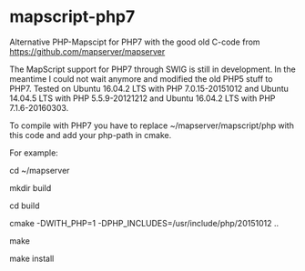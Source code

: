 # mapscript-php7
Alternative PHP-Mapscipt for PHP7 with the good old C-code from https://github.com/mapserver/mapserver

The MapScript support for PHP7 through SWIG is still in development. In the meantime I could not wait anymore and modified the old PHP5 stuff to PHP7. Tested on Ubuntu 16.04.2 LTS with PHP 7.0.15-20151012 and Ubuntu 14.04.5 LTS with PHP 5.5.9-20121212 and Ubuntu 16.04.2 LTS with PHP 7.1.6-20160303.

To compile with PHP7 you have to replace ~/mapserver/mapscript/php with this code and add your php-path in cmake.

For example:

cd ~/mapserver

mkdir build

cd build

cmake -DWITH_PHP=1 -DPHP_INCLUDES=/usr/include/php/20151012 ..

make

make install

